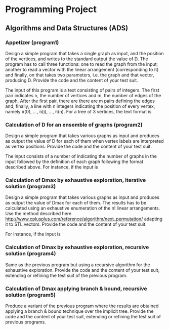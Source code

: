 # Programming Project
## Algorithms and Data Structures (ADS)

### Appetizer (program1)
Design a simple program that takes a single graph as input, and the position of the vertices, and writes to the standard output the value of D. The program has to call three functions: one to read the graph from the input; another to read a vector with the linear arrangement (corresponding to π) and finally, on that takes two parameters, i.e. the graph and that vector, producing D. Provide the code and the content of your test suit. 

The input of this program is a text consisting of pairs of integers. The first pair indicates n, the number of vertices and m, the number of edges of the graph. After the first pair, there are there are m pairs defining the edges and, finally, a line with n integers indicating the position of every vertex, namely π(0), ..., π(i), ..., π(n). For a tree of 3 vertices, the text format is


### Calculation of D for an ensemble of graphs (program2)
Design a simple program that takes various graphs as input and produces as output the value of D for each of them when vertex labels are interpreted as vertex positions. Provide the code and the content of your test suit. 

The input consists of a number of indicating the number of graphs in the input followed by the definition of each graph following the format described above. For instance, if the input is


### Calculation of Dmax by exhaustive exploration, iterative solution (program3)
Design a simple program that takes various graphs as input and produces as output the value of Dmax for each of them. The results has to be calculated using an exhaustive enumeration of the n! linear arrangements. Use the method described here http://www.cplusplus.com/reference/algorithm/next_permutation/ adapting it to STL vectors. Provide the code and the content of your test suit.

For instance, if the input is


### Calculation of Dmax by exhaustive exploration, recursive solution (program4)
Same as the previous program but using a recursive algorithm for the exhaustive exploration. Provide the code and the content of your test suit, extending or refining the test suit of the previous program.


### Calculation of Dmax applying branch & bound, recursive solution (program5)
Produce a variant of the previous program where the results are obtained applying a branch & bound technique over the implicit tree. Provide the code and the content of your test suit, extending or refining the test suit of previous programs.
